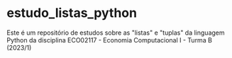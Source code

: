 # estudo_listas_python
Este é um repositório de estudos sobre as "listas" e "tuplas" da linguagem Python da disciplina ECO02117 - Economia Computacional I - Turma B (2023/1)

